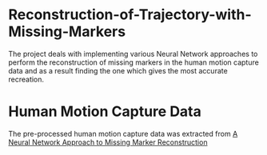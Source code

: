 # Reconstruction-of-Trajectory-with-Missing-Markers

The project deals with implementing various Neural Network approaches to perform the reconstruction of missing markers in the human motion capture data and as a result finding the one which gives the most accurate recreation.

# Human Motion Capture Data

The pre-processed human motion capture data was extracted from [A Neural Network Approach to Missing Marker Reconstruction](https://github.com/Svito-zar/NN-for-Missing-Marker-Reconstruction)

